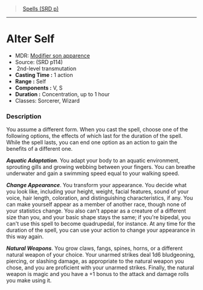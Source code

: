 ﻿---
!SpellItem
Family: SpellVO
Level: 2
Type: transmutation
CastingTime: 1 action
Range: Self
Components: V, S
Duration: Concentration, up to 1 hour
Classes: Sorcerer, Wizard
Id: spells_vo.md#alter-self
ParentLink: spells_vo.md#spells-srd-p
Name: Alter Self
ParentName: Spells (SRD p)
NameLevel: 1
AltName: '[Modifier son apparence](hd_spells_modifier_son_apparence.md)'
Source: (SRD p114)
Attributes: {}
---
> [Spells (SRD p)](srd_spells.md)

---

# Alter Self

- MDR: [Modifier son apparence](hd_spells_modifier_son_apparence.md)
- Source: (SRD p114)
-  2nd-level transmutation
- **Casting Time :** 1 action
- **Range :** Self
- **Components :** V, S
- **Duration :** Concentration, up to 1 hour
- Classes: Sorcerer, Wizard

### Description

You assume a different form. When you cast the spell, choose one of the following options, the effects of which last for the duration of the spell. While the spell lasts, you can end one option as an action to gain the benefits of a different one.

**_Aquatic Adaptation_**. You adapt your body to an aquatic environment, sprouting gills and growing webbing between your fingers. You can breathe underwater and gain a swimming speed equal to your walking speed.

**_Change Appearance_**. You transform your appearance. You decide what you look like, including your height, weight, facial features, sound of your voice, hair length, coloration, and distinguishing characteristics, if any. You can make yourself appear as a member of another race, though none of your statistics change. You also can't appear as a creature of a different size than you, and your basic shape stays the same; if you're bipedal, you can't use this spell to become quadrupedal, for instance. At any time for the duration of the spell, you can use your action to change your appearance in this way again.

**_Natural Weapons_**. You grow claws, fangs, spines, horns, or a different natural weapon of your choice. Your unarmed strikes deal 1d6 bludgeoning, piercing, or slashing damage, as appropriate to the natural weapon you chose, and you are proficient with your unarmed strikes. Finally, the natural weapon is magic and you have a +1 bonus to the attack and damage rolls you make using it.

